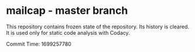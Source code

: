 # mailcap - master branch

This repository contains frozen state of the repository.
Its history is cleared. It is used only for static code
analysis with Codacy.

Commit Time: 1699257780